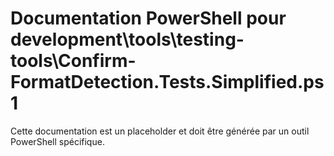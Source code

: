 # Documentation PowerShell pour development\tools\testing-tools\Confirm-FormatDetection.Tests.Simplified.ps1

Cette documentation est un placeholder et doit être générée par un outil PowerShell spécifique.
